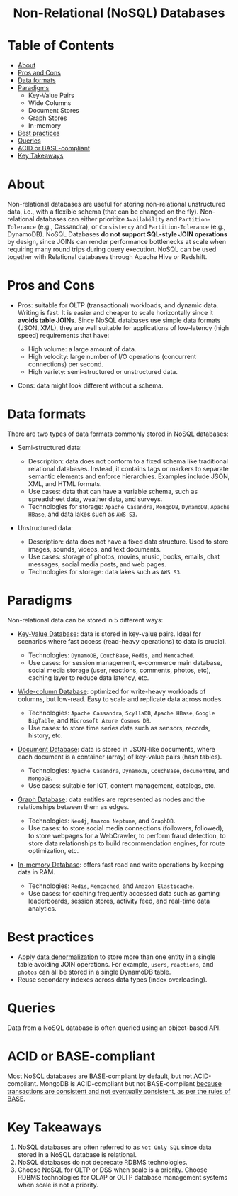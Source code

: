 <div align='center'>
  <h1>Non-Relational (NoSQL) Databases</h1>
</div>

# Table of Contents

- [About](#About)
- [Pros and Cons](#pros-and-cons)
- [Data formats](#data-formats)
- [Paradigms](#Paradigms) 
  - Key-Value Pairs
  - Wide Columns
  - Document Stores
  - Graph Stores
  - In-memory
- [Best practices](#best-practices)
- [Queries](#Queries)
- [ACID or BASE-compliant](#ACID-or-BASE-compliant)
- [Key Takeaways](#Key-Takeaways)  

# About

Non-relational databases are useful for storing non-relational unstructured data, i.e., with a flexible schema (that can be changed on the fly). Non-relational databases can either prioritize `Availability` and `Partition-Tolerance`  (e.g., Cassandra), or `Consistency` and `Partition-Tolerance` (e.g., DynamoDB). NoSQL Databases **do not support SQL-style JOIN operations** by design, since JOINs can render performance bottlenecks at scale when requiring many round trips during query execution. NoSQL can be used together with Relational databases through Apache Hive or Redshift.

# Pros and Cons

- Pros: suitable for OLTP (transactional) workloads, and dynamic data. Writing is fast. It is easier and cheaper to scale horizontally since it **avoids table JOINs**. Since NoSQL databases use simple data formats (JSON, XML), they are well suitable for applications of low-latency (high speed) requirements that have:
  - High volume: a large amount of data.
  - High velocity: large number of I/O operations (concurrent connections) per second.
  - High variety: semi-structured or unstructured data.
    
- Cons: data might look different without a schema.

# Data formats

There are two types of data formats commonly stored in NoSQL databases:

- Semi-structured data:
  - Description: data does not conform to a fixed schema like traditional relational databases. Instead, it contains tags or markers to separate semantic elements and enforce hierarchies. Examples include JSON, XML, and HTML formats.
  - Use cases: data that can have a variable schema, such as spreadsheet data, weather data, and surveys.
  - Technologies for storage: `Apache Casandra`, `MongoDB`, `DynamoDB`, `Apache HBase`, and data lakes such as `AWS S3`.
  
- Unstructured data:
  - Description: data does not have a fixed data structure. Used to store images, sounds, videos, and text documents.
  - Use cases: storage of photos, movies, music, books, emails, chat messages, social media posts, and web pages.
  - Technologies for storage: data lakes such as `AWS S3`.

# Paradigms

Non-relational data can be stored in 5 different ways:

- [Key-Value Database](https://aws.amazon.com/nosql/key-value/): data is stored in key-value pairs. Ideal for scenarios where fast access (read-heavy operations) to data is crucial.
  - Technologies: `DynamoDB`, `CouchBase`, `Redis`, and `Memcached`.
  - Use cases: for session management, e-commerce main database, social media storage (user, reactions, comments, photos, etc), caching layer to reduce data latency, etc.

- [Wide-column Database](https://www.scylladb.com/glossary/wide-column-database/): optimized for write-heavy workloads of columns, but low-read. Easy to scale and replicate data across nodes. 
  - Technologies: `Apache Cassandra`, `ScyllaDB`, `Apache HBase`, `Google BigTable`, and `Microsoft Azure Cosmos DB`.
  - Use cases: to store time series data such as sensors, records, history, etc.

- [Document Database](https://aws.amazon.com/nosql/document/): data is stored in JSON-like documents, where each document is a container (array) of key-value pairs (hash tables). 
  - Technologies: `Apache Casandra`, `DynamoDB`, `CouchBase`, `documentDB`, and `MongoDB`.
  - Use cases: suitable for IOT, content management, catalogs, etc.

- [Graph Database](https://aws.amazon.com/nosql/graph/): data entities are represented as nodes and the relationships between them as edges.
  - Technologies: `Neo4j`, `Amazon Neptune`, and `GraphDB`.
  - Use cases: to store social media connections (followers, followed), to store webpages for a WebCrawler, to perform fraud detection, to store data relationships to build recommendation engines, for route optimization, etc.
 
- [In-memory Database](https://aws.amazon.com/nosql/in-memory/): offers fast read and write operations by keeping data in RAM.
  - Technologies: `Redis`, `Memcached`, and `Amazon Elasticache`.
  - Use cases: for caching frequently accessed data such as gaming leaderboards, session stores, activity feed, and real-time data analytics.

# Best practices

- Apply [data denormalization](https://github.com/camponogaraviera/full-stack-roadmap/blob/dev/database/05_norm_denorm.md) to store more than one entity in a single table avoiding JOIN operations. For example, `users`, `reactions`, and `photos` can all be stored in a single DynamoDB table.
- Reuse secondary indexes across data types (index overloading).

# Queries

Data from a NoSQL database is often queried using an object-based API.

# ACID or BASE-compliant

Most NoSQL databases are BASE-compliant by default, but not ACID-compliant. MongoDB is ACID-compliant but not BASE-compliant [because transactions are consistent and not eventually consistent, as per the rules of BASE](https://www.mongodb.com/databases/acid-compliance#:~:text=MongoDB%2C%20for%20example%2C%20cannot%20be,per%20the%20rules%20of%20BASE).

# Key Takeaways 

1. NoSQL databases are often referred to as `Not Only SQL` since data stored in a NoSQL database is relational.
2. NoSQL databases do not deprecate RDBMS technologies.
3. Choose NoSQL for OLTP or DSS when scale is a priority. Choose RDBMS technologies for OLAP or OLTP database management systems when scale is not a priority.
